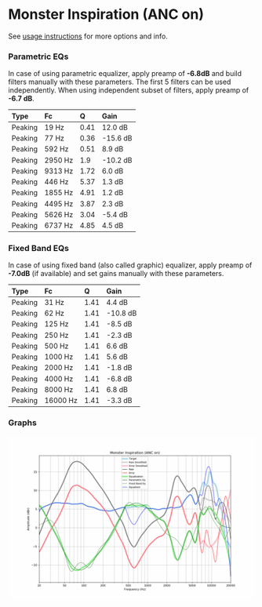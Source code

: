 # Monster Inspiration (ANC on)
See [usage instructions](https://github.com/jaakkopasanen/AutoEq#usage) for more options and info.

### Parametric EQs
In case of using parametric equalizer, apply preamp of **-6.8dB** and build filters manually
with these parameters. The first 5 filters can be used independently.
When using independent subset of filters, apply preamp of **-6.7 dB**.

| Type    | Fc      |    Q | Gain     |
|:--------|:--------|:-----|:---------|
| Peaking | 19 Hz   | 0.41 | 12.0 dB  |
| Peaking | 77 Hz   | 0.36 | -15.6 dB |
| Peaking | 592 Hz  | 0.51 | 8.9 dB   |
| Peaking | 2950 Hz | 1.9  | -10.2 dB |
| Peaking | 9313 Hz | 1.72 | 6.0 dB   |
| Peaking | 446 Hz  | 5.37 | 1.3 dB   |
| Peaking | 1855 Hz | 4.91 | 1.2 dB   |
| Peaking | 4495 Hz | 3.87 | 2.3 dB   |
| Peaking | 5626 Hz | 3.04 | -5.4 dB  |
| Peaking | 6737 Hz | 4.85 | 4.5 dB   |

### Fixed Band EQs
In case of using fixed band (also called graphic) equalizer, apply preamp of **-7.0dB**
(if available) and set gains manually with these parameters.

| Type    | Fc       |    Q | Gain     |
|:--------|:---------|:-----|:---------|
| Peaking | 31 Hz    | 1.41 | 4.4 dB   |
| Peaking | 62 Hz    | 1.41 | -10.8 dB |
| Peaking | 125 Hz   | 1.41 | -8.5 dB  |
| Peaking | 250 Hz   | 1.41 | -2.3 dB  |
| Peaking | 500 Hz   | 1.41 | 6.6 dB   |
| Peaking | 1000 Hz  | 1.41 | 5.6 dB   |
| Peaking | 2000 Hz  | 1.41 | -1.8 dB  |
| Peaking | 4000 Hz  | 1.41 | -6.8 dB  |
| Peaking | 8000 Hz  | 1.41 | 6.8 dB   |
| Peaking | 16000 Hz | 1.41 | -3.3 dB  |

### Graphs
![](./Monster%20Inspiration%20(ANC%20on).png)